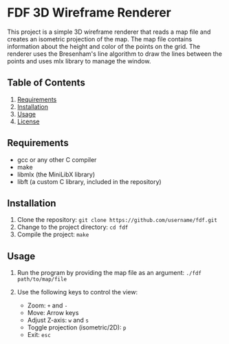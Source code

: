 # FDF 3D Wireframe Renderer

This project is a simple 3D wireframe renderer that reads a map file and creates an isometric projection of the map. The map file contains information about the height and color of the points on the grid. The renderer uses the Bresenham's line algorithm to draw the lines between the points and uses mlx library to manage the window.

## Table of Contents

1. [Requirements](#requirements)
2. [Installation](#installation)
3. [Usage](#usage)
4. [License](#license)

## Requirements

- gcc or any other C compiler
- make
- libmlx (the MiniLibX library)
- libft (a custom C library, included in the repository)

## Installation

1. Clone the repository: `git clone https://github.com/username/fdf.git`
2. Change to the project directory: `cd fdf`
3. Compile the project: `make`

## Usage

1. Run the program by providing the map file as an argument: `./fdf path/to/map/file`
2. Use the following keys to control the view:

   - Zoom: `+` and `-`
   - Move: Arrow keys
   - Adjust Z-axis: `w` and `s`
   - Toggle projection (isometric/2D): `p`
   - Exit: `esc`
